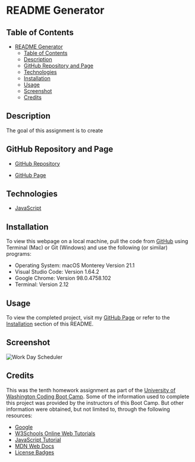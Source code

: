 # README Generator

## Table of Contents

- [README Generator](#readme-generator)
  - [Table of Contents](#table-of-contents)
  - [Description](#description)
  - [GitHub Repository and Page](#github-repository-and-page)
  - [Technologies](#technologies)
  - [Installation](#installation)
  - [Usage](#usage)
  - [Screenshot](#screenshot)
  - [Credits](#credits)

## Description

The goal of this assignment is to create 

## GitHub Repository and Page

- [GitHub Repository]()

- [GitHub Page]()

## Technologies

- [JavaScript](https://www.w3schools.com/js/)

## Installation

To view this webpage on a local machine, pull the code from [GitHub]() using Terminal (Mac) or Git (Windows) and use the following (or similar) programs:

- Operating System: macOS Monterey Version 21.1
- Visual Studio Code: Version 1.64.2
- Google Chrome: Version 98.0.4758.102
- Terminal: Version 2.12

## Usage

To view the completed project, visit my [GitHub Page]() or refer to the [Installation](#installation) section of this README.

## Screenshot

![Work Day Scheduler]()

## Credits

This was the tenth homework assignment as part of the [University of Washington Coding Boot Camp](https://bootcamp.uw.edu/coding/). Some of the information used to complete this project was provided by the instructors of this Boot Camp. But other information were obtained, but not limited to, through the following resources:

- [Google](https://www.google.com/)
- [W3Schools Online Web Tutorials](https://www.w3schools.com/)
- [JavaScript Tutorial](https://www.javascripttutorial.net/)
- [MDN Web Docs](https://developer.mozilla.org/en-US/docs/Web/JavaScript)
- [License Badges](https://gist.github.com/lukas-h/2a5d00690736b4c3a7ba)